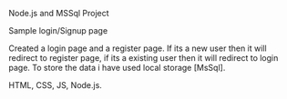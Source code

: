 Node.js and MSSql Project

Sample login/Signup page

Created a login page and a register page. If its a new user then it will redirect to register page, if its a existing user then it will redirect to login page. To store the data i have used local storage [MsSql].

HTML, CSS, JS, Node.js.
